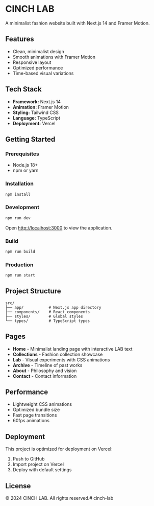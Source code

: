 # CINCH LAB

A minimalist fashion website built with Next.js 14 and Framer Motion.

## Features

- Clean, minimalist design
- Smooth animations with Framer Motion
- Responsive layout
- Optimized performance
- Time-based visual variations

## Tech Stack

- **Framework:** Next.js 14
- **Animation:** Framer Motion
- **Styling:** Tailwind CSS
- **Language:** TypeScript
- **Deployment:** Vercel

## Getting Started

### Prerequisites

- Node.js 18+ 
- npm or yarn

### Installation

```bash
npm install
```

### Development

```bash
npm run dev
```

Open [http://localhost:3000](http://localhost:3000) to view the application.

### Build

```bash
npm run build
```

### Production

```bash
npm run start
```

## Project Structure

```
src/
├── app/           # Next.js app directory
├── components/    # React components
├── styles/        # Global styles
└── types/         # TypeScript types
```

## Pages

- **Home** - Minimalist landing page with interactive LAB text
- **Collections** - Fashion collection showcase
- **Lab** - Visual experiments with CSS animations
- **Archive** - Timeline of past works
- **About** - Philosophy and vision
- **Contact** - Contact information

## Performance

- Lightweight CSS animations
- Optimized bundle size
- Fast page transitions
- 60fps animations

## Deployment

This project is optimized for deployment on Vercel:

1. Push to GitHub
2. Import project on Vercel
3. Deploy with default settings

## License

© 2024 CINCH LAB. All rights reserved.#   c i n c h - l a b  
 
